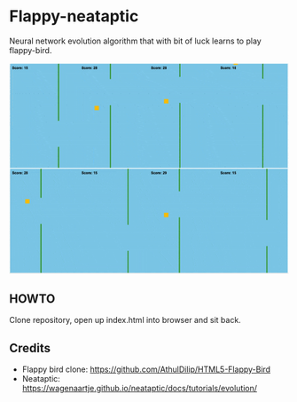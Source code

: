 # Flappy-neataptic
Neural network evolution algorithm that with bit of luck learns to play flappy-bird.

![](ai-learns-to-play.gif)

## HOWTO
Clone repository, open up index.html into browser and sit back.

## Credits
 - Flappy bird clone: https://github.com/AthulDilip/HTML5-Flappy-Bird
 - Neataptic: https://wagenaartje.github.io/neataptic/docs/tutorials/evolution/
